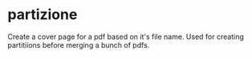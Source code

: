 # partizione
Create a cover page for a pdf based on it's file name. Used for creating partitiions before merging a bunch of pdfs.
